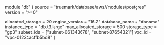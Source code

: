 module "db" {
  source                       = "truemark/database/aws//modules/postgres"
  version                      = ">=0"

  allocated_storage            = 20
  engine_version               = "16.2"
  database_name                = "dbname"
  instance_type                = "db.t3.large"
  max_allocated_storage        = 500
  storage_type                 = "gp3"
  subnet_ids                   = ["subnet-061343678", "subnet-87654321"]
  vpc_id                       = "vpc-01234acffb5bd8" 
}
